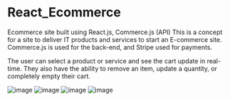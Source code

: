 # React_Ecommerce
Ecommerce site built using React.js, Commerce.js (API)
This is a concept for a site to deliver IT products and services to start an E-commerce site. 
Commerce.js is used for the back-end, and Stripe used for payments.

The user can select a product or service and see the cart update in real-time.
They also have the ability to remove an item, update a quantity, or completely empty their cart.  


![image](https://user-images.githubusercontent.com/24422068/139164398-5876142a-5419-486f-aaf1-999bfea7f60e.png)
![image](https://user-images.githubusercontent.com/24422068/139164425-51e594dc-1006-41f5-ba9b-b3ab5026f7c3.png)
![image](https://user-images.githubusercontent.com/24422068/139164440-7d73e921-094b-445d-bf68-44c4c8b83e18.png)
![image](https://user-images.githubusercontent.com/24422068/139164458-4abde404-8c00-49cd-813e-dac200068a70.png)



